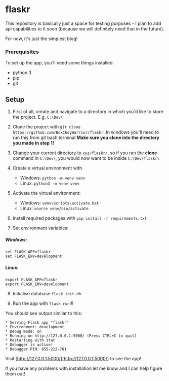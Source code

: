 # flaskr
This repository is basically just a space for testing purposes - I plan to add api capabilities to it soon (because we will definitely need that in the future).

For now, it's just the simplest blog!

### Prerequisites
To set up the app, you'll need some things installed:
- python 3
- pip
- git

## Setup
1. First of all, create and navigate to a directory in which you'd like to store the project. E.g. `C:\Dev\`

2. Clone the project with `git clone https://github.com/BokChoyWarrior/flaskr`. In windows you'll need to run this from git bash terminal **Make sure you clone into the directory you made in step 1!**

3. Change your current directory to `xyz/flaskr/`, so if you ran the **clone** command in `C:\Dev\`, you would now want to be inside `C:\Dev\flaskr\`

4. Create a virtual environment with
    - Windows: `python -m venv venv`
    - Linux: `python3 -m venv venv`

5. Activate the virtual environment:
    - Windows: `venv\Scripts\activate.bat`
    - Linux: `source venv/bin/activate`

6. Install required packages with `pip install -r requirements.txt`

7. Set environment variables:
##### Windows: 
```
set FLASK_APP=flaskr
set FLASK_ENV=development
```

##### Linux:
```
export FLASK_APP=flaskr
export FLASK_ENV=development
```


8. Initialise database `flask init-db`

9. Run the app with `flask run`!!!

You should see output similar to this:
```
* Serving Flask app "flaskr"
* Environment: development
* Debug mode: on
* Running on http://127.0.0.1:5000/ (Press CTRL+C to quit)
* Restarting with stat
* Debugger is active!
* Debugger PIN: 855-212-761
```

Visit [http://127.0.0.1:5000/](http://127.0.0.1:5000/) to see the app!



If you have any problems with installation let me know and I can help figure them out!